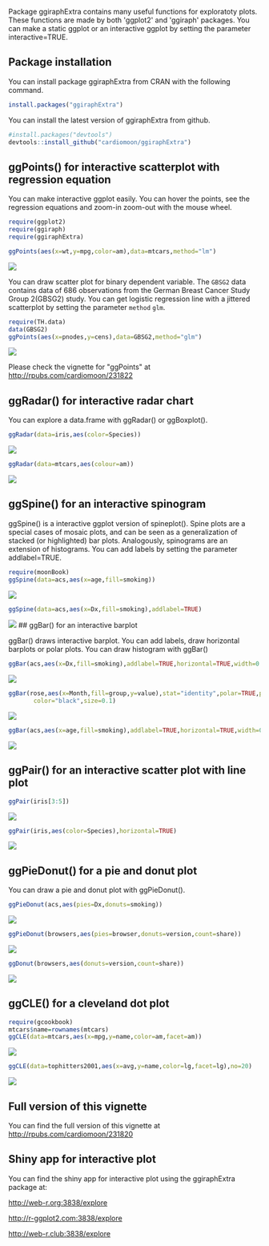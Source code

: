
<!-- README.md is generated from README.Rmd. Please edit that file -->
Package ggiraphExtra contains many useful functions for exploratoty plots. These functions are made by both 'ggplot2' and 'ggiraph' packages. You can make a static ggplot or an interactive ggplot by setting the parameter interactive=TRUE.

Package installation
--------------------

You can install package ggiraphExtra from CRAN with the following command.

``` r
install.packages("ggiraphExtra")
```

You can install the latest version of ggiraphExtra from github.

``` r
#install.packages("devtools")
devtools::install_github("cardiomoon/ggiraphExtra")
```

ggPoints() for interactive scatterplot with regression equation
---------------------------------------------------------------

You can make interactive ggplot easily. You can hover the points, see the regression equations and zoom-in zoom-out with the mouse wheel.

``` r
require(ggplot2)
require(ggiraph)
require(ggiraphExtra)

ggPoints(aes(x=wt,y=mpg,color=am),data=mtcars,method="lm")
```

![](figures/README-unnamed-chunk-4-1.png)

You can draw scatter plot for binary dependent variable. The `GBSG2` data contains data of 686 observations from the German Breast Cancer Study Group 2(GBSG2) study. You can get logistic regression line with a jittered scatterplot by setting the parameter `method` `glm`.

``` r
require(TH.data)
data(GBSG2)
ggPoints(aes(x=pnodes,y=cens),data=GBSG2,method="glm")
```

![](figures/README-unnamed-chunk-5-1.png)

Please check the vignette for "ggPoints" at <http://rpubs.com/cardiomoon/231822>

ggRadar() for interactive radar chart
-------------------------------------

You can explore a data.frame with ggRadar() or ggBoxplot().

``` r
ggRadar(data=iris,aes(color=Species))
```

![](figures/README-unnamed-chunk-6-1.png)

``` r
ggRadar(data=mtcars,aes(colour=am))
```

![](figures/README-unnamed-chunk-6-2.png)

ggSpine() for an interactive spinogram
--------------------------------------

ggSpine() is a interactive ggplot version of spineplot(). Spine plots are a special cases of mosaic plots, and can be seen as a generalization of stacked (or highlighted) bar plots. Analogously, spinograms are an extension of histograms. You can add labels by setting the parameter addlabel=TRUE.

``` r
require(moonBook)
ggSpine(data=acs,aes(x=age,fill=smoking))
```

![](figures/README-unnamed-chunk-7-1.png)

``` r
ggSpine(data=acs,aes(x=Dx,fill=smoking),addlabel=TRUE)
```

![](figures/README-unnamed-chunk-7-2.png) \#\# ggBar() for an interactive barplot

ggBar() draws interactive barplot. You can add labels, draw horizontal barplots or polar plots. You can draw histogram with ggBar()

``` r
ggBar(acs,aes(x=Dx,fill=smoking),addlabel=TRUE,horizontal=TRUE,width=0.5)
```

![](figures/README-unnamed-chunk-8-1.png)

``` r
ggBar(rose,aes(x=Month,fill=group,y=value),stat="identity",polar=TRUE,palette="Reds",width=1,
       color="black",size=0.1)
```

![](figures/README-unnamed-chunk-8-2.png)

``` r
ggBar(acs,aes(x=age,fill=smoking),addlabel=TRUE,horizontal=TRUE,width=0.5)
```

![](figures/README-unnamed-chunk-8-3.png)

ggPair() for an interactive scatter plot with line plot
-------------------------------------------------------

``` r
ggPair(iris[3:5])
```

![](figures/README-unnamed-chunk-9-1.png)

``` r
ggPair(iris,aes(color=Species),horizontal=TRUE)
```

![](figures/README-unnamed-chunk-9-2.png)

ggPieDonut() for a pie and donut plot
-------------------------------------

You can draw a pie and donut plot with ggPieDonut().

``` r
ggPieDonut(acs,aes(pies=Dx,donuts=smoking))
```

![](figures/README-unnamed-chunk-10-1.png)

``` r
ggPieDonut(browsers,aes(pies=browser,donuts=version,count=share))
```

![](figures/README-unnamed-chunk-10-2.png)

``` r
ggDonut(browsers,aes(donuts=version,count=share))
```

![](figures/README-unnamed-chunk-10-3.png)

ggCLE() for a cleveland dot plot
--------------------------------

``` r
require(gcookbook)
mtcars$name=rownames(mtcars)
ggCLE(data=mtcars,aes(x=mpg,y=name,color=am,facet=am))
```

![](figures/README-unnamed-chunk-11-1.png)

``` r
ggCLE(data=tophitters2001,aes(x=avg,y=name,color=lg,facet=lg),no=20)
```

![](figures/README-unnamed-chunk-11-2.png)

Full version of this vignette
-----------------------------

You can find the full version of this vignette at <http://rpubs.com/cardiomoon/231820>

Shiny app for interactive plot
------------------------------

You can find the shiny app for interactive plot using the ggiraphExtra package at:

<http://web-r.org:3838/explore>

<http://r-ggplot2.com:3838/explore>

<http://web-r.club:3838/explore>
